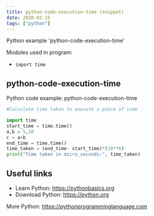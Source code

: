 ```yaml
---
title: python-code-execution-time (snippet)
date: 2020-02-15
tags: ["python"]
---
```

Python example 'python-code-execution-time'


Modules used in program: 
* `import time`

## python-code-execution-time

Python code example: python-code-execution-time

```python
#Calculate time taken to execute a piece of code

import time
start_time = time.time()
a,b = 5,10
c = a+b
end_time = time.time()
time_taken = (end_time- start_time)*(10**6)
print("Time taken in micro_seconds:", time_taken)


```

## Useful links

- Learn Python: https://pythonbasics.org
- Download Python: https://python.org

More Python: https://pythonprogramminglanguage.com
